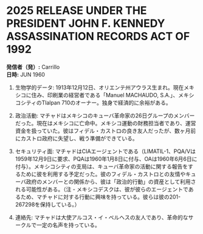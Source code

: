 # 2025 RELEASE UNDER THE PRESIDENT JOHN F. KENNEDY ASSASSINATION RECORDS ACT OF 1992

**発信者（発）:** Carrillo  
**日時:** JUN 1960

1. 生物学的データ: 1913年12月12日、オリエンテ州アウラス生まれ。現在メキシコに住み、印刷業の経営者である「Manuel MACHAUDO, S.A.」、メキシコシティのTlalpan 710のオーナー。独身で経済的に余裕がある。

2. 政治活動: マチャドはメキシコのキューバ革命家の26日グループのメンバーだった。現在はメキシコに亡命中。メキシコ運動の財務担当者であり、運営資金を扱っていた。彼はフィデル・カストロの良き友人だったが、数ヶ月前にカストロ政府に失望し、戦う準備ができている。

3. セキュリティ面: マチャドはCIAエージェントである（LIMATIL-1、PQA/Vは1959年12月9日に要求、PQAは1960年1月8日に付与、OAは1960年6月6日に付与）。メキシコシティの支局は、キューバ革命家の活動に関する報告をするために彼を利用する予定だった。彼のフィデル・カストロとの友情やキューバ政府のメンバーとの関係から、彼は「政治的行動」の資産として利用される可能性がある。（注 - メキシコデスクは、彼が彼らのエージェントであるため、マチャドに対する行動に興味を持っている。彼らは彼の201-267298を保持している。）

4. 連絡先: マチャドは大使アルコス・イ・ベルヘスの友人であり、革命的なサークルで一定の名声を持っている。